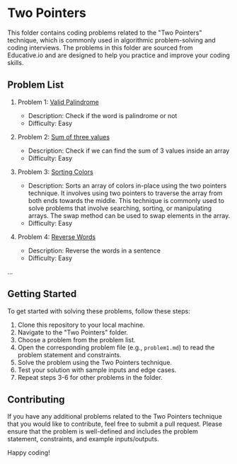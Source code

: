 # Two Pointers

This folder contains coding problems related to the "Two Pointers" technique, which is commonly used in algorithmic problem-solving and coding interviews. The problems in this folder are sourced from Educative.io and are designed to help you practice and improve your coding skills.

## Problem List

1. Problem 1: [Valid Palindrome](valid_palindrome.cpp)
    - Description: Check if the word is palindrome or not
    - Difficulty: Easy

2. Problem 2: [Sum of three values](sum_of_three_values.cpp)
    - Description: Check if we can find the sum of 3 values inside an array
    - Difficulty: Easy

3. Problem 3: [Sorting Colors](sorting_colors.cpp)
    - Description: Sorts an array of colors in-place using the two pointers technique. It involves using two pointers to traverse the array from both ends towards the middle. This technique is commonly used to solve problems that involve searching, sorting, or manipulating arrays. The swap method can be used to swap elements in the array.
    - Difficulty: Easy

4. Problem 4: [Reverse Words](Reverse-Words.cpp)
    - Description: Reverse the words in a sentence
    - Difficulty: Easy

...

## Getting Started

To get started with solving these problems, follow these steps:

1. Clone this repository to your local machine.
2. Navigate to the "Two Pointers" folder.
3. Choose a problem from the problem list.
4. Open the corresponding problem file (e.g., `problem1.md`) to read the problem statement and constraints.
5. Solve the problem using the Two Pointers technique.
6. Test your solution with sample inputs and edge cases.
7. Repeat steps 3-6 for other problems in the folder.

## Contributing

If you have any additional problems related to the Two Pointers technique that you would like to contribute, feel free to submit a pull request. Please ensure that the problem is well-defined and includes the problem statement, constraints, and example inputs/outputs.

Happy coding!